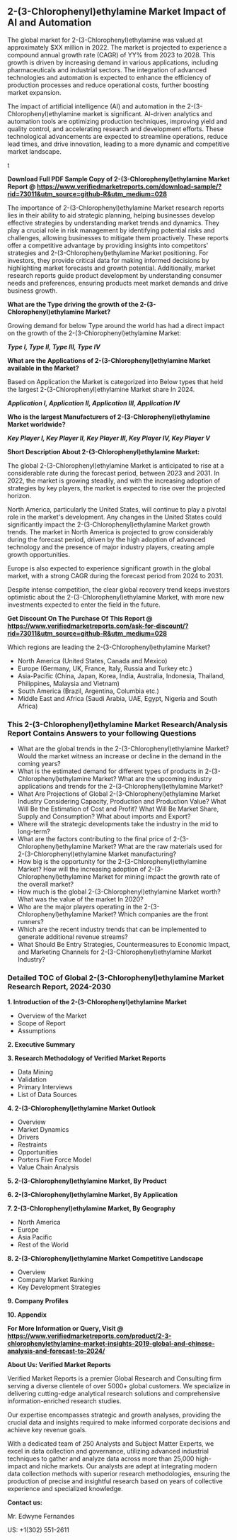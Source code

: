 <h2>2-(3-Chlorophenyl)ethylamine Market Impact of AI and Automation</h2><p>The global market for 2-(3-Chlorophenyl)ethylamine was valued at approximately $XX million in 2022. The market is projected to experience a compound annual growth rate (CAGR) of YY% from 2023 to 2028. This growth is driven by increasing demand in various applications, including pharmaceuticals and industrial sectors. The integration of advanced technologies and automation is expected to enhance the efficiency of production processes and reduce operational costs, further boosting market expansion.</p><p>The impact of artificial intelligence (AI) and automation in the 2-(3-Chlorophenyl)ethylamine market is significant. AI-driven analytics and automation tools are optimizing production techniques, improving yield and quality control, and accelerating research and development efforts. These technological advancements are expected to streamline operations, reduce lead times, and drive innovation, leading to a more dynamic and competitive market landscape.</p>t</p><p id="" class=""><strong>Download Full PDF Sample Copy of 2-(3-Chlorophenyl)ethylamine Market Report @ <a href="https://www.verifiedmarketreports.com/download-sample/?rid=73011&utm_source=github-R&utm_medium=028" target="_blank">https://www.verifiedmarketreports.com/download-sample/?rid=73011&utm_source=github-R&utm_medium=028</a></strong></p><p>The importance of&nbsp;2-(3-Chlorophenyl)ethylamine Market research reports lies in their ability to aid strategic planning, helping businesses develop effective strategies by understanding market trends and dynamics. They play a crucial role in risk management by identifying potential risks and challenges, allowing businesses to mitigate them proactively. These reports offer a competitive advantage by providing insights into competitors' strategies and 2-(3-Chlorophenyl)ethylamine Market positioning. For investors, they provide critical data for making informed decisions by highlighting market forecasts and growth potential. Additionally, market research reports guide product development by understanding consumer needs and preferences, ensuring products meet market demands and drive business growth.</p><p><strong>What are the&nbsp;Type driving the growth of the 2-(3-Chlorophenyl)ethylamine Market?</strong></p><p id="" class="">Growing demand for below Type around the world has had a direct impact on the growth of the 2-(3-Chlorophenyl)ethylamine Market:</p><em><strong>Type I, Type II, Type III, Type IV</strong></em></p><strong>What are the&nbsp;Applications&nbsp;of 2-(3-Chlorophenyl)ethylamine Market available in the Market?</strong></p><p id="" class="">Based on Application the Market is categorized into Below types that held the largest 2-(3-Chlorophenyl)ethylamine Market share In 2024.</p><em><strong>Application I, Application II, Application III, Application IV</strong></em></p><strong>Who is the largest Manufacturers of 2-(3-Chlorophenyl)ethylamine Market worldwide?</strong></p><p><em><strong>Key Player I, Key Player II, Key Player III, Key Player IV, Key Player V</strong></em></p><p id="" class=""><strong>Short Description About 2-(3-Chlorophenyl)ethylamine Market:</strong></p><p>The global 2-(3-Chlorophenyl)ethylamine Market is anticipated to rise at a considerable rate during the forecast period, between 2023 and 2031. In 2022, the market is growing steadily, and with the increasing adoption of strategies by key players, the market is expected to rise over the projected horizon.</p><p>North America, particularly the United States, will continue to play a pivotal role in the market's development. Any changes in the United States could significantly impact the 2-(3-Chlorophenyl)ethylamine Market growth trends. The market in North America is projected to grow considerably during the forecast period, driven by the high adoption of advanced technology and the presence of major industry players, creating ample growth opportunities.</p><p>Europe is also expected to experience significant growth in the global market, with a strong CAGR during the forecast period from 2024 to 2031.</p><p>Despite intense competition, the clear global recovery trend keeps investors optimistic about the 2-(3-Chlorophenyl)ethylamine Market, with more new investments expected to enter the field in the future.</p><p id="" class=""><strong>Get Discount On The Purchase Of This Report @ <a href="https://www.verifiedmarketreports.com/ask-for-discount/?rid=73011&utm_source=github-R&utm_medium=028" target="_blank">https://www.verifiedmarketreports.com/ask-for-discount/?rid=73011&utm_source=github-R&utm_medium=028</a></strong></p>Which regions are leading the 2-(3-Chlorophenyl)ethylamine Market?</p><ul><li>North America (United States, Canada and Mexico)</li><li>Europe (Germany, UK, France, Italy, Russia and Turkey etc.)</li><li>Asia-Pacific (China, Japan, Korea, India, Australia, Indonesia, Thailand, Philippines, Malaysia and Vietnam)</li><li>South America (Brazil, Argentina, Columbia etc.)</li><li>Middle East and Africa (Saudi Arabia, UAE, Egypt, Nigeria and South Africa)</li></ul><h3 id="" class="">This 2-(3-Chlorophenyl)ethylamine Market Research/Analysis Report Contains Answers to your following Questions</h3><ul><li>What are the global trends in the 2-(3-Chlorophenyl)ethylamine Market? Would the market witness an increase or decline in the demand in the coming years?</li><li>What is the estimated demand for different types of products in 2-(3-Chlorophenyl)ethylamine Market? What are the upcoming industry applications and trends for the 2-(3-Chlorophenyl)ethylamine Market?</li><li>What Are Projections of Global 2-(3-Chlorophenyl)ethylamine Market Industry Considering Capacity, Production and Production Value? What Will Be the Estimation of Cost and Profit? What Will Be Market Share, Supply and Consumption? What about imports and Export?</li><li>Where will the strategic developments take the industry in the mid to long-term?</li><li>What are the factors contributing to the final price of 2-(3-Chlorophenyl)ethylamine Market? What are the raw materials used for 2-(3-Chlorophenyl)ethylamine Market manufacturing?</li><li>How big is the opportunity for the 2-(3-Chlorophenyl)ethylamine Market? How will the increasing adoption of 2-(3-Chlorophenyl)ethylamine Market for mining impact the growth rate of the overall market?</li><li>How much is the global 2-(3-Chlorophenyl)ethylamine Market worth? What was the value of the market In 2020?</li><li>Who are the major players operating in the 2-(3-Chlorophenyl)ethylamine Market? Which companies are the front runners?</li><li>Which are the recent industry trends that can be implemented to generate additional revenue streams?</li><li>What Should Be Entry Strategies, Countermeasures to Economic Impact, and Marketing Channels for 2-(3-Chlorophenyl)ethylamine Market Industry?</li></ul><h3 id="" class="">Detailed TOC of Global 2-(3-Chlorophenyl)ethylamine Market Research Report, 2024-2030</h3><p id="" class=""><strong>1. Introduction of the 2-(3-Chlorophenyl)ethylamine Market</strong></p><ul><li>Overview of the Market</li><li>Scope of Report</li><li>Assumptions</li></ul><p id="" class=""><strong>2. Executive Summary</strong></p><p id="" class=""><strong>3. Research Methodology of Verified Market Reports</strong></p><ul><li>Data Mining</li><li>Validation</li><li>Primary Interviews</li><li>List of Data Sources</li></ul><p id="" class=""><strong>4. 2-(3-Chlorophenyl)ethylamine Market Outlook</strong></p><ul><li>Overview</li><li>Market Dynamics</li><li>Drivers</li><li>Restraints</li><li>Opportunities</li><li>Porters Five Force Model</li><li>Value Chain Analysis</li></ul><p id="" class=""><strong>5. 2-(3-Chlorophenyl)ethylamine Market, By Product</strong></p><p id="" class=""><strong>6. 2-(3-Chlorophenyl)ethylamine Market, By Application</strong></p><p id="" class=""><strong>7. 2-(3-Chlorophenyl)ethylamine Market, By Geography</strong></p><ul><li>North America</li><li>Europe</li><li>Asia Pacific</li><li>Rest of the World</li></ul><p id="" class=""><strong>8. 2-(3-Chlorophenyl)ethylamine Market Competitive Landscape</strong></p><ul><li>Overview</li><li>Company Market Ranking</li><li>Key Development Strategies</li></ul><p id="" class=""><strong>9. Company Profiles</strong></p><p id="" class=""><strong>10. Appendix</strong></p><p id="" class=""><strong>For More Information or Query, Visit @ <a href="https://www.verifiedmarketreports.com/product/2-3-chlorophenylethylamine-market-insights-2019-global-and-chinese-analysis-and-forecast-to-2024/" target="_blank">https://www.verifiedmarketreports.com/product/2-3-chlorophenylethylamine-market-insights-2019-global-and-chinese-analysis-and-forecast-to-2024/</a></strong></p><p id="" class=""><strong>About Us: Verified Market Reports</strong></p><p id="" class="">Verified Market Reports is a premier Global Research and Consulting firm serving a diverse clientele of over 5000+ global customers. We specialize in delivering cutting-edge analytical research solutions and comprehensive information-enriched research studies.</p><p id="" class="">Our expertise encompasses strategic and growth analyses, providing the crucial data and insights required to make informed corporate decisions and achieve key revenue goals.</p><p id="" class="">With a dedicated team of 250 Analysts and Subject Matter Experts, we excel in data collection and governance, utilizing advanced industrial techniques to gather and analyze data across more than 25,000 high-impact and niche markets. Our analysts are adept at integrating modern data collection methods with superior research methodologies, ensuring the production of precise and insightful research based on years of collective experience and specialized knowledge.</p><p id="" class=""><strong>Contact us:</strong></p><p id="" class="">Mr. Edwyne Fernandes</p><p id="" class="">US: +1(302) 551-2611</p>